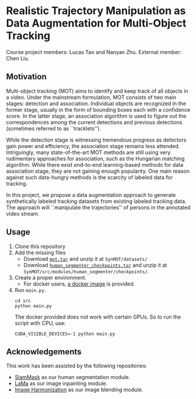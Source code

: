# Realistic Trajectory Manipulation as Data Augmentation for Multi-Object Tracking
Course project members: Lucas Tao and Nanyan Zhu. External member: Chen Liu.

## Motivation
Multi-object tracking (MOT) aims to identify and keep track of all objects in a video. Under the mainstream formulation, MOT consists of two main stages: detection and association. Individual objects are recognized in the former stage, usually in the form of bounding boxes each with a confidence score. In the latter stage, an association algorithm is used to figure out the correspondences among the current detections and previous detections (sometimes referred to as ``tracklets'').

While the detection stage is witnessing tremendous progress as detectors gain power and efficiency, the association stage remains less attended. Intriguingly, many state-of-the-art MOT methods are still using very rudimentary approaches for association, such as the Hungarian matching algorithm. While there exist end-to-end learning-based methods for data association stage, they are not gaining enough popularity. One main reason against such data-hungry methods is the scarcity of labeled data for tracking.

In this project, we propose a data augmentation approach to generate synthetically labeled tracking datasets from existing labeled tracking data. The approach will ``manipulate the trajectories'' of persons in the annotated video stream.

## Usage
1. Clone this repository
2. Add the missing files
   - Download [`mot.tar`](https://drive.google.com/drive/folders/1P09HzEL8CDMkwqaHKeDwM1x6Yerhi5US) and unzip it at `SynMOT/datasets/`
   - Download [`human_segmenter_checkpoints.tar`](https://drive.google.com/drive/folders/1J0PDD4AhZ8WQBjZFHUWc6Qdo8xeNgRXA) and unzip it at `SynMOT/src/modules/human_segmenter/checkpoints/`.
3. Create a proper environment.
   - For docker users, [a docker image](https://drive.google.com/drive/folders/1muaVyr9s2BtPwoRibQSAZ5j_wuNvOhex) is provided.
4. Run `main.py`.
   ```
   cd src
   python main.py
   ```
   The docker provided does not work with certain GPUs. So to run the script with CPU, use:
   ```
   CUDA_VISIBLE_DEVICES=-1 python main.py
   ```

## Acknowledgements
This work has been assisted by the following repositories:
- [SiamMask](https://github.com/foolwood/SiamMask) as our human segmentation module.
- [LaMa](https://github.com/saic-mdal/lama) as our image inpainting module.
- [Image Harmonization](https://github.com/saic-vul/image_harmonization) as our image blending module.
